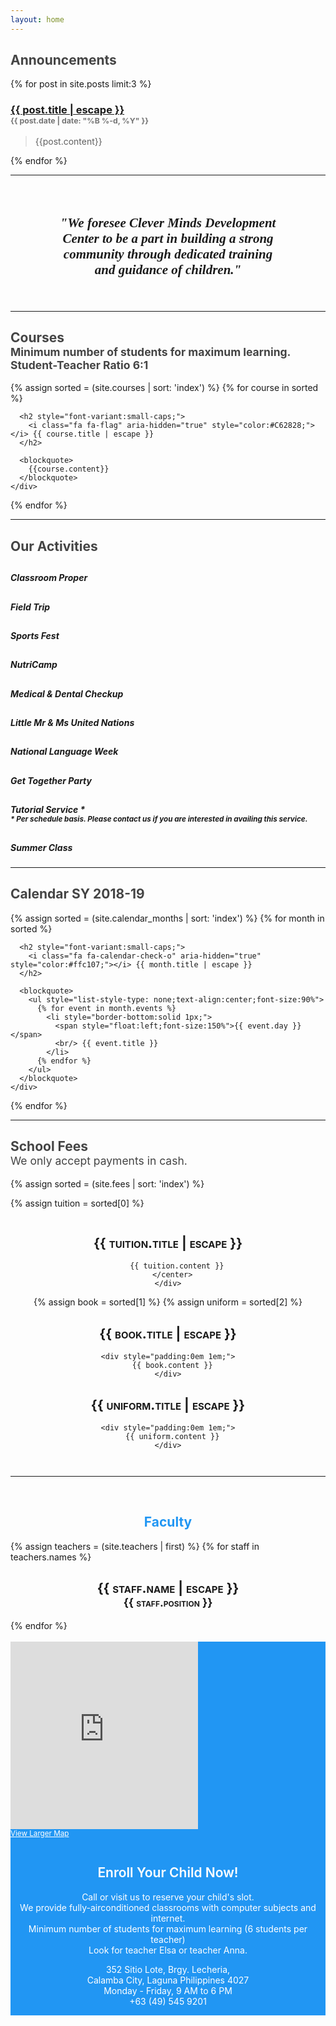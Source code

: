 ```yaml
---
layout: home
---
```


<div class="pure-g" id="announcements" >
  <div class="pure-u-1">
    <h2 style="font-weight:bold;color:#444;">Announcements</h2>
  </div>
</div>

<div class="pure-g main-content">
  {% for post in site.posts limit:3 %}
    <div class="pure-u-1 pure-u-md-1-3">
          <h3>
            <a class="post-link" href="{{ post.url | relative_url }}">{{ post.title | escape }}</a>
            <span class="post-meta" style="color:#757575; font-size:0.75em; display:block;">{{ post.date | date: "%B %-d, %Y" }}</span>
          </h3>
          <blockquote>
              {{post.content}}
          </blockquote>
    </div>
  {% endfor %}
</div>

<hr>
<center style="padding:1.5em 5em;">
  <h2>
    <em style="font-family:'Georgia', serif;">"We foresee Clever Minds Development Center to be a part in building a strong community through dedicated training and guidance of children."</em>
  </h2>
</center>
<hr>

<div class="pure-g" id="courses" >
  <div class="pure-u-1">
    <h2 style="font-weight:bold;color:#444;"> Courses <br/>
      <small>
        <i class="fa fa-asterisk"></i>
        Minimum number of students for maximum learning. <br/>
        Student-Teacher Ratio 6:1
      </small>
    </h2>
  </div>
</div>

<div class="pure-g">
  {% assign sorted = (site.courses | sort: 'index') %}
  {% for course in sorted %}
    <div class="pure-u-1 pure-u-md-1-2 pure-u-lg-1-4">

      <h2 style="font-variant:small-caps;">
        <i class="fa fa-flag" aria-hidden="true" style="color:#C62828;"></i> {{ course.title | escape }}
      </h2>

      <blockquote>
        {{course.content}}
      </blockquote>
    </div>
  {% endfor %}
</div>

<hr>

<div class="pure-g" id="activities" >
  <div class="pure-u-1">
    <h2 style="font-weight:bold;color:#444;"> Our Activities </h2>
  </div>
</div>

<div class="activities">
  <div class="pure-g">
    <div class="pure-u-1-2 pure-u-md-1-4">
      <div class="icon-block">
        <h2 class="center red-text"><i class="fa fa-puzzle-piece"></i></h2>
        <h5 class="center light grey-text editable">Classroom Proper</h5>
      </div>
    </div>
    <div class="pure-u-1-2 pure-u-md-1-4">
      <div class="icon-block">
        <h2 class="center light-green-text"><i class="fa fa-bus"></i></h2>
        <h5 class="center light grey-text editable">Field Trip</h5>
      </div>
    </div>
    <div class="pure-u-1-2 pure-u-md-1-4">
      <div class="icon-block">
        <h2 class="center amber-text"><i class="fa fa-soccer-ball-o"></i></h2>
        <h5 class="center light grey-text editable">Sports Fest</h5>
      </div>
    </div>
    <div class="pure-u-1-2 pure-u-md-1-4">
      <div class="icon-block">
        <h2 class="center blue-text"><i class="fa fa-cutlery"></i></h2>
        <h5 class="center light grey-text editable">NutriCamp</h5>
      </div>
    </div>
  </div>
  <div class="pure-g">
    <div class="pure-u-1-2 pure-u-md-1-4">
      <div class="icon-block">
        <h2 class="center yellow-text"><i class="fa fa-medkit"></i></h2>
        <h5 class="center light grey-text editable">Medical &amp; Dental Checkup</h5>
      </div>
    </div>
    <div class="pure-u-1-2 pure-u-md-1-4">
      <div class="icon-block">
        <h2 class="center red-text"><i class="fa fa-flag"></i></h2>
        <h5 class="center light grey-text editable">Little Mr &amp; Ms United Nations</h5>
      </div>
    </div>
    <div class="pure-u-1-2 pure-u-md-1-4">
      <div class="icon-block">
        <h2 class="center light-green-text"><i class="fa fa-language"></i></h2>
        <h5 class="center light grey-text editable">National Language Week</h5>
      </div>
    </div>
    <div class="pure-u-1-2 pure-u-md-1-4">
      <div class="icon-block">
        <h2 class="center amber-text"><i class="fa fa-group"></i></h2>
        <h5 class="center light grey-text editable">Get Together Party</h5>
      </div>
    </div>
  </div>
  <div class="pure-g">
    <div class="pure-u-1-2 pure-u-md-1-2">
      <div class="icon-block">
        <h2 class="center blue-text"><i class="fa fa-child"></i></h2>
        <h5 class="center light grey-text editable">
          Tutorial Service *<br/>
          <small>* Per schedule basis. Please contact us if you are interested in availing this service.</small>
        </h5>
      </div>
    </div>
    <div class="pure-u-1-2 pure-u-md-1-2">
      <div class="icon-block">
        <h2 class="center yellow-text"><i class="fa fa-sun-o"></i></h2>
        <h5 class="center light grey-text editable">Summer Class</h5>
      </div>
    </div>
  </div>
</div>

<hr>

<div class="pure-g" id="calendar" >
  <div class="pure-u-1">
    <h2 style="font-weight:bold;color:#444;"> Calendar SY 2018-19</h2>
  </div>
</div>

<div class="pure-g">
  {% assign sorted = (site.calendar_months | sort: 'index') %}
  {% for month in sorted %}
    <div class="pure-u-1 pure-u-sm-1-3 pure-u-md-1-6">

      <h2 style="font-variant:small-caps;">
        <i class="fa fa-calendar-check-o" aria-hidden="true" style="color:#ffc107;"></i> {{ month.title | escape }}
      </h2>

      <blockquote>
        <ul style="list-style-type: none;text-align:center;font-size:90%">
          {% for event in month.events %}
            <li style="border-bottom:solid 1px;">
              <span style="float:left;font-size:150%">{{ event.day }}</span>
              <br/> {{ event.title }}
            </li>
          {% endfor %}
        </ul>
      </blockquote>
    </div>
  {% endfor %}
</div>

<hr>

<div class="pure-g" id="fees" >
  <div class="pure-u-1">
    <h2 style="font-weight:bold;color:#444;"> School Fees <br/>
      <small style="font-weight:normal;">
        <i class="fa fa-asterisk"></i> We only accept payments in cash.
      </small>
    </h2>
  </div>
</div>

{% assign sorted = (site.fees | sort: 'index') %}

<div class="pure-g">
  {% assign tuition = sorted[0] %}
    <div class="pure-u-1 pure-u-md-1-3">
      <center style="padding:1em;">
        <h2 style="font-variant:small-caps;">
          <i class="fa fa-credit-card" aria-hidden="true" style="color:#ffc107;"></i> {{ tuition.title | escape }}
        </h2>

        {{ tuition.content }}
      </center>
    </div>

  {% assign book = sorted[1] %}
  {% assign uniform = sorted[2] %}

  <div class="pure-u-1 pure-u-md-1-3">
    <h2 style="font-variant:small-caps;">
      <i class="fa fa-book" aria-hidden="true" style="color:#ffc107;"></i> {{ book.title | escape }}
    </h2>

    <div style="padding:0em 1em;">
      {{ book.content }}
    </div>
  </div>

  <div class="pure-u-1 pure-u-md-1-3">
    <h2 style="font-variant:small-caps;">
      <i class="fa fa-female" aria-hidden="true" style="color:#ffc107;"></i> {{ uniform.title | escape }}
    </h2>

    <div style="padding:0em 1em;">
      {{ uniform.content }}
    </div>
  </div>

</div>

<hr>
<br>

<div class="pure-g" id="teachers" >
  <div class="pure-u-1">
    <center><h2 style="font-weight:bold;color:#2196F3;"> <i class="fa fa-users" style="color:#2196F3;"></i> Faculty </h2></center>
  </div>
</div>

<div class="pure-g">
  {% assign teachers = (site.teachers | first) %}
  {% for staff in teachers.names %}
    <div class="pure-u-1-2 pure-u-sm-1-3 pure-u-md-1-4">
      <center>
        <h2 style="font-variant:small-caps;">
          <i class="fa fa-user-circle" aria-hidden="true" style="color:#2196F3;"></i> {{ staff.name | escape }}
          <br/>
          <small>{{ staff.position }}</small>
        </h2>
      </center>
    </div>
  {% endfor %}
</div>

<br>

<div class="pure-g" id="enroll" style="background-color:#2196F3; color:white;">

  <div class="pure-u-1 pure-u-md-1-2">
    <div class="video-container no-controls">
      <iframe frameborder="0"
      marginheight="0" marginwidth="0" scrolling="no" class="pure-u-1"
      src="https://www.google.com/maps?f=q&amp;source=s_q&amp;hl=en&amp;geocode=&amp;q=Clever+Minds+Development+Center&amp;aq=&amp;sll=14.204087,121.161819&amp;sspn=0.011607,0.021136&amp;ie=UTF8&amp;hq=Clever+Minds+Development+Center&amp;hnear=&amp;t=m&amp;ll=14.209891,121.160231&amp;spn=0.012481,0.012875&amp;z=15&amp;iwloc=A&amp;output=embed" style="min-height:300px;">
      </iframe>
      <br />
      <small>
        <a href="https://www.google.com/maps?f=q&amp;source=embed&amp;hl=en&amp;geocode=&amp;q=Clever+Minds+Development+Center&amp;aq=&amp;sll=14.204087,121.161819&amp;sspn=0.011607,0.021136&amp;ie=UTF8&amp;hq=Clever+Minds+Development+Center&amp;hnear=&amp;t=m&amp;ll=14.209891,121.160231&amp;spn=0.012481,0.012875&amp;z=15&amp;iwloc=A" style="color:white;">
          View Larger Map
        </a>
      </small>
    </div>
  </div>
  <div class="pure-u-1 pure-u-md-1-2">
    <center style="padding:1em 0em;">
      <h2 style="color:white;font-weight:600;">Enroll Your Child Now!</h2>
      <p>Call or visit us to reserve your child's slot. <br/>We provide fully-airconditioned classrooms with computer subjects and internet.<br/> Minimum number of students for maximum learning (6 students per teacher)<br/> Look for teacher Elsa or teacher Anna.</p>
      <address style="font-style:normal;">
        <abbr title="Address"><i class="fa fa-map-marker"></i></abbr> 352 Sitio Lote, Brgy. Lecheria, <br/> Calamba City, Laguna Philippines 4027<br/>
        <abbr title="Business Hours"><i class="fa fa-clock-o"></i></abbr> Monday - Friday, 9 AM to 6 PM<br/>
        <abbr title="Phone"><i class="fa fa-phone"></i></abbr> +63 (49) 545 9201<br/>
      </address>
    </center>
  </div>
</div>


